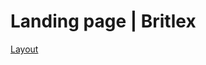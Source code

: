 # Landing page | Britlex
[Layout](https://www.figma.com/file/9jAa22Z2r3nfCgYiKEzFbY/Landing-(Copy)?node-id=0%3A1) 
